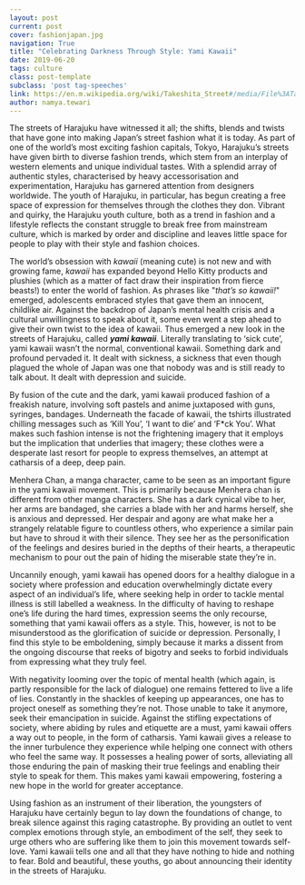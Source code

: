 ```yaml
---
layout: post
current: post
cover: fashionjapan.jpg
navigation: True
title: "Celebrating Darkness Through Style: Yami Kawaii"
date: 2019-06-20
tags: culture
class: post-template
subclass: 'post tag-speeches'
link: https://en.m.wikipedia.org/wiki/Takeshita_Street#/media/File%3ATakeshita_street_2012.JPG
author: namya.tewari
---
```

The streets of Harajuku have witnessed it all; the shifts, blends and twists that have gone into making Japan’s street fashion what it is today. As part of one of the world’s most exciting fashion capitals, Tokyo, Harajuku’s streets have given birth to diverse fashion trends, which stem from an interplay of western elements and unique individual tastes. With a splendid array of authentic styles, characterised by heavy accessorisation and experimentation, Harajuku has garnered attention from designers worldwide. The youth of Harajuku, in particular, has begun creating a free space of expression for themselves through the clothes they don. Vibrant and quirky, the Harajuku youth culture, both as a trend in fashion and a lifestyle reflects the constant struggle to break free from mainstream culture, which is marked by order and discipline and leaves little space for people to play with their style and fashion choices.

  

The world’s obsession with *kawaii* (meaning cute) is not new and with growing fame, *kawaii* has expanded beyond Hello Kitty products and plushies (which as a matter of fact draw their inspiration from fierce beasts!) to enter the world of fashion. As phrases like "*that’s so kawaii!*" emerged, adolescents embraced styles that gave them an innocent, childlike air. Against the backdrop of Japan’s mental health crisis and a cultural unwillingness to speak about it, some even went a step ahead to give their own twist to the idea of kawaii. Thus emerged a new look in the streets of Harajuku, called ***yami kawaii***. Literally translating to ‘sick cute’, yami kawaii wasn’t the normal, conventional kawaii. Something dark and profound pervaded it. It dealt with sickness, a sickness that even though plagued the whole of Japan was one that nobody was and is still ready to talk about. It dealt with depression and suicide.

  

By fusion of the cute and the dark, yami kawaii produced fashion of a freakish nature, involving soft pastels and anime juxtaposed with guns, syringes, bandages. Underneath the facade of kawaii, the tshirts illustrated chilling messages such as ‘Kill You’, ‘I want to die’ and ‘F*ck You’. What makes such fashion intense is not the frightening imagery that it employs but the implication that underlies that imagery; these clothes were a desperate last resort for people to express themselves, an attempt at catharsis of a deep, deep pain.

  

Menhera Chan, a manga character, came to be seen as an important figure in the yami kawaii movement. This is primarily because Menhera chan is different from other manga characters. She has a dark cynical vibe to her, her arms are bandaged, she carries a blade with her and harms herself, she is anxious and depressed. Her despair and agony are what make her a strangely relatable figure to countless others, who experience a similar pain but have to shroud it with their silence. They see her as the personification of the feelings and desires buried in the depths of their hearts, a therapeutic mechanism to pour out the pain of hiding the miserable state they’re in.

  

Uncannily enough, yami kawaii has opened doors for a healthy dialogue in a society where profession and education overwhelmingly dictate every aspect of an individual’s life, where seeking help in order to tackle mental illness is still labelled a weakness. In the difficulty of having to reshape one’s life during the hard times, expression seems the only recourse, something that yami kawaii offers as a style. This, however, is not to be misunderstood as the glorification of suicide or depression. Personally, I find this style to be emboldening, simply because it marks a dissent from the ongoing discourse that reeks of bigotry and seeks to forbid individuals from expressing what they truly feel.

With negativity looming over the topic of mental health (which again, is partly responsible for the lack of dialogue) one remains fettered to live a life of lies. Constantly in the shackles of keeping up appearances, one has to project oneself as something they’re not. Those unable to take it anymore, seek their emancipation in suicide. Against the stifling expectations of society, where abiding by rules and etiquette are a must, yami kawaii offers a way out to people, in the form of catharsis. Yami kawaii gives a release to the inner turbulence they experience while helping one connect with others who feel the same way. It possesses a healing power of sorts, alleviating all those enduring the pain of masking their true feelings and enabling their style to speak for them. This makes yami kawaii empowering, fostering a new hope in the world for greater acceptance.

  

Using fashion as an instrument of their liberation, the youngsters of Harajuku have certainly begun to lay down the foundations of change, to break silence against this raging catastrophe. By providing an outlet to vent complex emotions through style, an embodiment of the self, they seek to urge others who are suffering like them to join this movement towards self-love. Yami kawaii tells one and all that they have nothing to hide and nothing to fear. Bold and beautiful, these youths, go about announcing their identity in the streets of Harajuku.
